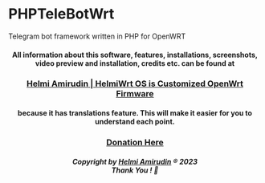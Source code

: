 # PHPTeleBotWrt
Telegram bot framework written in PHP for OpenWRT

<h4 align="center">All information about this software, features, installations, screenshots, video preview and installation, credits etc. can be found at</h4>
<h3 align="center"><a href="https://www.helmiau.com/blog/phptelebotwrt">Helmi Amirudin | HelmiWrt OS is Customized OpenWrt Firmware</a></h3>
<h4 align="center">because it has translations feature. This will make it easier for you to understand each point.</h4>


<h3 align="center"><a href="https://www.helmiau.com/pay/index_en.html">Donation Here</a></h3>

<h5 align="center">Copyright by <a href="http://www.helmiau.com">Helmi Amirudin</a> ® 2023 <br> Thank You ! 🤝</h5>
